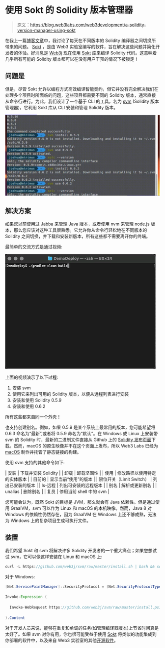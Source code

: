 # 使用 Sokt 的 Solidity 版本管理器

> 原文：<https://blog.web3labs.com/web3development/a-solidity-version-manager-using-sokt>

在我上一篇[博客文章](/making-manual-solidity-version-management-a-thing-of-the-past?_ga=2.179662564.1584185553.1584444711-1473220240.1584444711)中，我讨论了每天在不同版本的 Solidity 编译器之间切换所带来的问题。 [Sokt](https://github.com/web3j/web3j-sokt) ，是由 Web3 实验室编写的软件，旨在解决这些问题并简化开发者的体验。好消息是 [Web3j](https://www.web3labs.com/web3j) 现在使用 [Sokt](https://github.com/web3j/web3j-sokt) 库来编译 Solidity 代码。这意味着几乎所有可能的 Solidity 版本都可以在没有用户干预的情况下被锁定！

## 问题是

但是，尽管 Sokt 允许以编程方式高效编译智能契约，但它并没有完全解决我们在处理多个项目时所面临的问题，这些项目都需要不同的 Solidity 版本，通常直接从命令行进行。为此，我们设计了一个基于 CLI 的工具，名为 [svm](https://github.com/web3j/svm) (Solidity 版本管理器)，它利用 Sokt 库从 CLI 安装和管理 Solidity 版本。

![A Solidity Version Manager using SoktBlog](img/475ccdaeb4cf4b75dfea50c785c08e27.png)

## 解决方案

如果您以前使用过 Jabba 来管理 Java 版本，或者使用 nvm 来管理 node.js 版本，那么您应该对这种工具很熟悉。它允许你从命令行轻松地在不同版本的 Solidity 之间切换，并下载和安装新版本，所有这些都不需要离开你的终端。

最简单的交流方式是通过视频:

![Installing the Solidity Version Manager](img/164954c357d43f9dd962426c7e91be98.png)

上面的视频演示了以下过程:

1.  安装 svm
2.  使用它来列出可用的 Solidity 版本，以便从远程列表进行安装
3.  安装和使用 Solidity 0.5.9
4.  安装和使用 0.6.2

所有这些都来自同一个外壳！

也支持创建别名。例如，如果 0.5.9 是某个系统上最常用的版本，您可能希望将 0.6.3 命名为“最新”,或者将 0.5.9 命名为“默认”。在 Windows 或 Linux 上安装带 svm 的 Solidity 时，最新的二进制文件直接从 Github 上的 [Solidity 发布页面](https://github.com/ethereum/solidity/releases)下载。然而，macOS 的原生映像并不在这个页面上发布，所以 Web3 Labs 已经为 [macOS](https://github.com/web3j/solidity-darwin-binaries/releases) 制作并托管了静态链接的构建。

使用 svm 支持的其他命令如下:

| 安装 | 下载并安装 Solidity |
| 卸载 | 卸载坚固性 |
| 使用 | 修改路径以使用特定的实体版本 |
| 目前的 | 显示当前“使用”的版本 |
| 限位开关（Limit Switch） | 列出已安装的版本 |
| ls-远程 | 列出可安装的远程版本 |
| 别名<name></name> | 解析或更新别名 |
| unalias<name></name> | 删除别名 |
| 复员 | 停用当前 shell 中的 svm |

您可能会认为，既然 Sokt 的目标是 JVM，那么就会有 Java 依赖性。但是通过使用 GraalVM，svm 可以作为 Linux 和 macOS 的本机映像。然而，Java 8 对 Windows 的依赖性仍然存在，因为 GraalVM 在 Windows 上还不够成熟，无法为 Windows 上的复杂项目生成可执行文件。

## 装置

我们希望 Sokt 和 svm 将解决许多 Solidity 开发者的一个重大痛点；如果您想试试 svm，它可以像这样安装在 Linux 和 macOS 上:

```java
curl -L https://github.com/web3j/svm/raw/master/install.sh | bash && source ~/.svm/svm.sh
```

对于 Windows:

```java
[Net.ServicePointManager]::SecurityProtocol = [Net.SecurityProtocolType]::Tls12

Invoke-Expression (

  Invoke-WebRequest https://github.com/web3j/svm/raw/master/install.ps1 -UseBasicParsing

).Content
```

对于开发人员来说，能够在重复和单调的任务(如管理编译器版本)上节省时间真是太好了。如果 svm 对你有用，你也很可能受益于使用 [Sokt](https://github.com/web3j/web3j-sokt) 将类似的功能集成到你部署的软件中，以及来自 Web3 实验室的其他[开源软件](https://github.com/web3j/)。